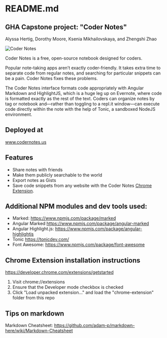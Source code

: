 # README.md

## GHA Capstone project: "Coder Notes"
Alyssa Hertig, Dorothy Moore, Ksenia Mikhailovskaya, and Zhengshi Zhao

![Coder Notes](http://codernotes.herokuapp.com/img/logo.png)

Coder Notes is a free, open-source notebook designed for coders. 

Popular note-taking apps aren’t exactly coder-friendly. It takes extra time to separate code from regular notes, and searching for particular snippets can be a pain. Coder Notes fixes these problems.

The Coder Notes interface formats code appropriately with Angular Markdown and HighlightJS, which is a huge leg up on Evernote, where code is formatted exactly as the rest of the text. Coders can organize notes by tag or notebook and—rather than toggling to a repl.it window—can execute code directly within the note with the help of Tonic, a sandboxed NodeJS environment. 

## Deployed at
www.codernotes.us

## Features

- Share notes with friends
- Make them publicly searchable to the world
- Export notes as Gists
- Save code snippets from any website with the Coder Notes [Chrome Extension](https://chrome.google.com/webstore/detail/coder-notes/ajpkpmmiaofbkfchcombbcgjpibnpgfp?hl=en).

## Additional NPM modules and dev tools used:
* Marked: https://www.npmjs.com/package/marked
* Angular Marked https://www.npmjs.com/package/angular-marked
* Angular Highlight.js: https://www.npmjs.com/package/angular-highlightjs
* Tonic https://tonicdev.com/
* Font Awesome: https://www.npmjs.com/package/font-awesome

## Chrome Extension installation instructions

https://developer.chrome.com/extensions/getstarted

1. Visit chrome://extensions
2. Ensure that the Developer mode checkbox is checked
3. Click "Load unpacked extension…" and load the "chrome-extension" folder from this repo

## Tips on markdown 

Markdown Cheatsheet: https://github.com/adam-p/markdown-here/wiki/Markdown-Cheatsheet
